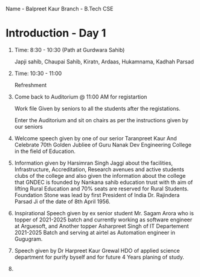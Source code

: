 Name - Balpreet Kaur
Branch - B.Tech CSE

# Introduction - Day 1

1. Time: 8:30 - 10:30 (Path at Gurdwara Sahib)

    Japji sahib, Chaupai Sahib, Kiratn, Ardaas, Hukamnama, Kadhah Parsad

2. Time: 10:30 - 11:00

    Refreshment

3. Come back to Auditorium @ 11:00 AM for registartion

    Work file Given by seniors to all the students after the registations.

    Enter the Auditorium and sit on chairs as per the instructions given by our seniors

4. Welcome speech given by one of our serior Taranpreet Kaur And Celebrate 70th Golden Jubliee of Guru Nanak Dev Engineering College in the field of Education.

5. Information given by Harsimran Singh Jaggi about the facilities, Infrastructure, Accreditation, Research avenues and active students clubs of the college and also given        the information about the college that GNDEC is founded by Nankana sahib education trust with th aim of lifting Rural Education and 70% seats are reserved for Rural          Students. Foundation Stone was lead by first President of India Dr. Rajindera Parsad Ji of the date of 8th April 1956.

6. Inspirational Speech given by ex senior student Mr. Sagam Arora who is topper of 2021-2025 batch and currently working as software engineer at Arguesoft, and Another         topper Asharpreet Singh of IT Departement 2021-2025 Batch and serving at airtel as Automation engineer in Gugugram.

7. Speech given by Dr Harpreet Kaur Grewal HDO of applied science department for purify byself and for future 4 Years planing of study.

8. 
